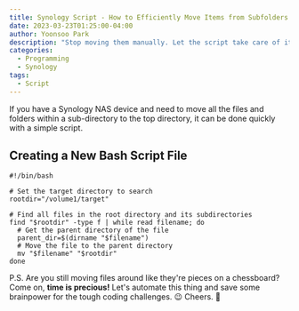 ```yaml
---
title: Synology Script - How to Efficiently Move Items from Subfolders to Parent Folder
date: 2023-03-23T01:25:00-04:00
author: Yoonsoo Park
description: "Stop moving them manually. Let the script take care of it for you!"
categories:
  - Programming
  - Synology
tags:
  - Script
---
```


If you have a Synology NAS device and need to move all the files and folders within a sub-directory to the top directory, it can be done quickly with a simple script.

## Creating a New Bash Script File

```console
#!/bin/bash

# Set the target directory to search
rootdir="/volume1/target"

# Find all files in the root directory and its subdirectories
find "$rootdir" -type f | while read filename; do
  # Get the parent directory of the file
  parent_dir=$(dirname "$filename")
  # Move the file to the parent directory
  mv "$filename" "$rootdir"
done
```

P.S. Are you still moving files around like they're pieces on a chessboard? Come on, **time is precious!** Let's automate this thing and save some brainpower for the tough coding challenges. 😉 Cheers. 🍺
